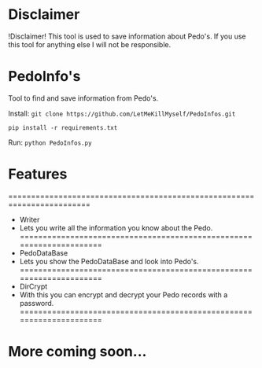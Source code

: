 # Disclaimer
!Disclaimer! This tool is used to save information about Pedo's.
If you use this tool for anything else I will not be responsible.

# PedoInfo's
Tool to find and save information from Pedo's.

Install:
```git clone https://github.com/LetMeKillMyself/PedoInfos.git```

```pip install -r requirements.txt```

Run:
```python PedoInfos.py```

# Features
========================================================================
- Writer
 - Lets you write all the information you know about the Pedo.
=====================================================================
- PedoDataBase
 - Lets you show the PedoDataBase and look into Pedo's.
=====================================================================
- DirCrypt
 - With this you can encrypt and decrypt your Pedo records with a password.
=====================================================================

# More coming soon...
